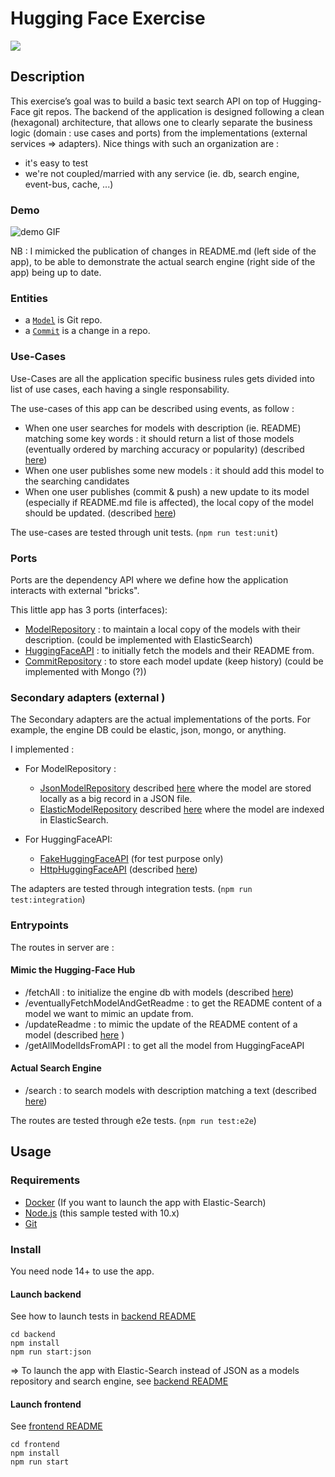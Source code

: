 # Hugging Face Exercise 
<img src="https://github.com/bertrandlalo/hugging-face-exercise/actions/workflows/main.yml/badge.svg">

## Description
This exercise’s goal was to build a basic text search API on top of Hugging-Face git repos. 
The backend of the application is designed following a clean (hexagonal) architecture, that allows one to clearly separate the business logic (domain : use cases and ports) from the implementations (external services => adapters). 
Nice things with such an organization are : 
  - it's easy to test 
  - we're not coupled/married with any service (ie. db, search engine, event-bus, cache, ...)

### Demo
![demo GIF](demo.gif)

NB : I mimicked the publication of changes in README.md (left side of the app), to be able to demonstrate the actual search engine (right side of the app) being up to date. 

### Entities
- a [`Model`](backend/src/domain/git/entities/Model.ts) is Git repo. 
- a [`Commit`](backend/src/domain/git/entities/Commit.ts) is a change in a repo.

### Use-Cases

Use-Cases are all the application specific business rules gets divided into list of use cases, each having a single responsability.

The use-cases of this app can be described using events, as follow : 
  - When one user searches for models with description (ie. README) matching some key words : it should return a list of those models (eventually ordered by marching accuracy or popularity)  (described [here](backend/src/domain/git/useCases/SearchModels.unit.test.ts))
  - When one user publishes some new models : it should add this model to the searching candidates
  - When one  user publishes (commit & push) a new update to its model (especially if README.md file is affected), the local copy of the model should be updated. (described [here](backend/src/domain/git/useCases/UpdateModel.unit.test))


The use-cases are tested through unit tests. (`npm run test:unit`)

### Ports
Ports are the dependency API where we define how the application interacts with external "bricks". 

This little app has 3 ports (interfaces): 
  - [ModelRepository](backend/src/domain/git/ports/ModelRepository.ts) : to maintain a local copy of the models with their description. (could be implemented with ElasticSearch)
  - [HuggingFaceAPI](backend/src/domain/git/ports/HuggingFaceAPI.ts) : to initially fetch the models and their README from. 
  - [CommitRepository](backend/src/domain/git/ports/CommitRepository.ts) : to store each model update (keep history) (could be implemented with Mongo (?))

### Secondary adapters (external )
The Secondary adapters are the actual implementations of the ports. For example, the engine DB could be elastic, json, mongo, or anything. 

I implemented :
- For ModelRepository : 
  - [JsonModelRepository](backend/src/adapters/secondary/JsonModelRepository.ts) described [here](backend/src/adapters/secondary/JsonModelRepository.integration.test.ts) where the model are stored locally as a big record in a JSON file. 
  - [ElasticModelRepository](backend/src/adapters/secondary/ElasticModelRepository.integration.test.ts) described [here](backend/src/adapters/secondary/ElasticModelRepository.integration.test.ts) where the model are indexed in ElasticSearch. 

- For HuggingFaceAPI: 
  - [FakeHuggingFaceAPI](backend/src/adapters/secondary/FakeHuggingFaceAPI.ts) (for test purpose only)
  - [HttpHuggingFaceAPI](backend/src/adapters/secondary/HttpHuggingFaceAPI.ts) (described [here](backend/src/adapters/secondary/HttpHuggingFaceAPIintegration.test.ts))

The adapters are tested through integration tests. (`npm run test:integration`)
### Entrypoints
The routes in server are : 
#### Mimic the Hugging-Face Hub
- /fetchAll : to initialize the engine db with models (described [here](backend/src/adapters/primary/e2e-tests/fetchAll.e2e.test.ts))
- /eventuallyFetchModelAndGetReadme : to get the README content of a model we want to mimic an update from. 
- /updateReadme : to mimic the update of the README content of a model (described [here](backend/src/adapters/primary/e2e-tests/updateReadme.e2e.test.ts) )
- /getAllModelIdsFromAPI : to get all the model from HuggingFaceAPI

#### Actual Search Engine
- /search : to search models with description matching a text (described [here](backend/src/adapters/primary/e2e-tests/search.e2e.test.ts))

The routes are tested through e2e tests. (`npm run test:e2e`)

## Usage

### Requirements

* [Docker](https://docs.docker.com/get-docker/) (If you want to launch the app with Elastic-Search)
* [Node.js](https://nodejs.org/) (this sample tested with 10.x)
* [Git](https://git-scm.com/downloads)
### Install
You need node 14+ to use the app. 
#### Launch backend
See how to launch tests in [backend README](backend/README.md)

```
cd backend
npm install 
npm run start:json
```

=> To launch the app with Elastic-Search instead of JSON as a models repository and search engine, see [backend README](backend/README.md) 

#### Launch frontend
See [frontend README](frontend/README.md)

```
cd frontend
npm install 
npm run start
```


